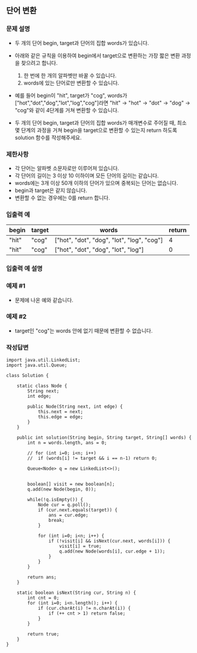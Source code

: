 ## 단어 변환
### 문제 설명
- 두 개의 단어 begin, target과 단어의 집합 words가 있습니다. 
- 아래와 같은 규칙을 이용하여 begin에서 target으로 변환하는 가장 짧은 변환 과정을 찾으려고 합니다.

  1. 한 번에 한 개의 알파벳만 바꿀 수 있습니다.
  2. words에 있는 단어로만 변환할 수 있습니다.

- 예를 들어 begin이 "hit", target가 "cog", words가 ["hot","dot","dog","lot","log","cog"]라면 "hit" -> "hot" -> "dot" -> "dog" -> "cog"와 같이 4단계를 거쳐 변환할 수 있습니다.

- 두 개의 단어 begin, target과 단어의 집합 words가 매개변수로 주어질 때, 최소 몇 단계의 과정을 거쳐 begin을 target으로 변환할 수 있는지 return 하도록 solution 함수를 작성해주세요.

### 제한사항
- 각 단어는 알파벳 소문자로만 이루어져 있습니다.
- 각 단어의 길이는 3 이상 10 이하이며 모든 단어의 길이는 같습니다.
- words에는 3개 이상 50개 이하의 단어가 있으며 중복되는 단어는 없습니다.
- begin과 target은 같지 않습니다.
- 변환할 수 없는 경우에는 0를 return 합니다.

### 입출력 예
|begin|target|words|return|
|--|--|--|--|
|"hit"|"cog"|["hot", "dot", "dog", "lot", "log", "cog"]|4|
|"hit"|"cog"|["hot", "dot", "dog", "lot", "log"]|0|

### 입출력 예 설명
### 예제 #1
- 문제에 나온 예와 같습니다.

### 예제 #2
- target인 "cog"는 words 안에 없기 때문에 변환할 수 없습니다.

### 작성답변

```
import java.util.LinkedList;
import java.util.Queue;

class Solution {

    static class Node {
        String next;
        int edge;

        public Node(String next, int edge) {
            this.next = next;
            this.edge = edge;
        }
    }

    public int solution(String begin, String target, String[] words) {
        int n = words.length, ans = 0;

        // for (int i=0; i<n; i++)
        //  if (words[i] != target && i == n-1) return 0;

        Queue<Node> q = new LinkedList<>();


        boolean[] visit = new boolean[n];
        q.add(new Node(begin, 0));

        while(!q.isEmpty()) {
            Node cur = q.poll();
            if (cur.next.equals(target)) {
                ans = cur.edge;
                break;
            }

            for (int i=0; i<n; i++) {
                if (!visit[i] && isNext(cur.next, words[i])) {
                    visit[i] = true;
                    q.add(new Node(words[i], cur.edge + 1));
                }
            }
        }

        return ans;
    }

    static boolean isNext(String cur, String n) {
        int cnt = 0;
        for (int i=0; i<n.length(); i++) {
            if (cur.charAt(i) != n.charAt(i)) {
                if (++ cnt > 1) return false;
            }
        }

        return true;
    }    
}
```